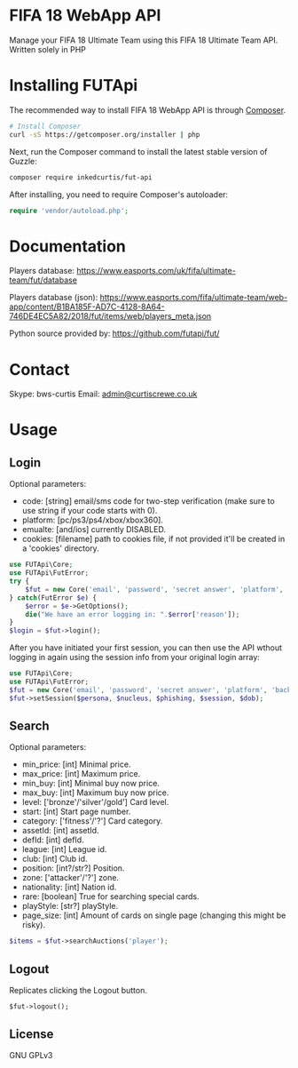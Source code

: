 <!--
  Title: FIFA 18 WebApp API
  Description: A simply way to manage your FIFA 18 Ultimate Team with a PHP framework..
  Author: Curtis Crewe
  -->

FIFA 18 WebApp API
=============

Manage your FIFA 18 Ultimate Team using this FIFA 18 Ultimate Team API.
Written solely in PHP

Installing FUTApi
=======

The recommended way to install FIFA 18 WebApp API is through
[Composer](http://getcomposer.org).

```bash
# Install Composer
curl -sS https://getcomposer.org/installer | php
```

Next, run the Composer command to install the latest stable version of Guzzle:

```bash
composer require inkedcurtis/fut-api
```

After installing, you need to require Composer's autoloader:

```php
require 'vendor/autoload.php';
```

Documentation
=============

Players database: https://www.easports.com/uk/fifa/ultimate-team/fut/database

Players database (json): https://www.easports.com/fifa/ultimate-team/web-app/content/B1BA185F-AD7C-4128-8A64-746DE4EC5A82/2018/fut/items/web/players_meta.json

Python source provided by: https://github.com/futapi/fut/

Contact
=======

Skype: bws-curtis
Email: admin@curtiscrewe.co.uk

Usage
=====

Login
-----

Optional parameters:

- code: [string] email/sms code for two-step verification (make sure to use string if your code starts with 0).
- platform: [pc/ps3/ps4/xbox/xbox360].
- emualte: [and/ios] currently DISABLED.
- cookies: [filename] path to cookies file, if not provided it'll be created in a 'cookies' directory.

```php
use FUTApi\Core;
use FUTApi\FutError;
try {
    $fut = new Core('email', 'password', 'secret answer', 'platform', 'backup_code');
} catch(FutError $e) {
    $error = $e->GetOptions();
    die("We have an error logging in: ".$error['reason']);
}
$login = $fut->login();
```

After you have initiated your first session, you can then use the API wthout logging in again using the session info from your original login array:

```php
use FUTApi\Core;
use FUTApi\FutError;
$fut = new Core('email', 'password', 'secret answer', 'platform', 'backup_code');
$fut->setSession($persona, $nucleus, $phishing, $session, $dob);
```

    
Search
------

Optional parameters:

- min_price: [int] Minimal price.
- max_price: [int] Maximum price.
- min_buy: [int] Minimal buy now price.
- max_buy: [int] Maximum buy now price.
- level: ['bronze'/'silver'/gold'] Card level.
- start: [int] Start page number.
- category: ['fitness'/'?'] Card category.
- assetId: [int] assetId.
- defId: [int] defId.
- league: [int] League id.
- club: [int] Club id.
- position: [int?/str?] Position.
- zone: ['attacker'/'?'] zone.
- nationality: [int] Nation id.
- rare: [boolean] True for searching special cards.
- playStyle: [str?] playStyle.
- page_size: [int] Amount of cards on single page (changing this might be risky).

```php
$items = $fut->searchAuctions('player');
```
    
Logout
------

Replicates clicking the Logout button.

    $fut->logout();


License
-------

GNU GPLv3
